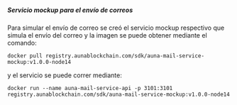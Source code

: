 ##### Servicio mockup para el envío de correos

Para simular el envío de correo se creó el servicio mockup respectivo que simula el envío del correo y la imagen se puede obtener mediante el comando:

```
docker pull registry.aunablockchain.com/sdk/auna-mail-service-mockup:v1.0.0-node14
```

y el servicio se puede correr mediante:

```
docker run --name auna-mail-service-api -p 3101:3101 registry.aunablockchain.com/sdk/auna-mail-service-mockup:v1.0.0-node14
```
